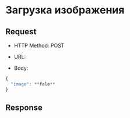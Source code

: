 # Загрузка изображения

## Request

 + HTTP Method: POST
 
 + URL: 
 
 + Body:
```javascript
{
  "image": **fale**
}
```

## Response